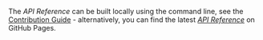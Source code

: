 The _API Reference_ can be built locally using the command line, see the [Contribution Guide](../Guides/ContributionGuide.md) - alternatively, you can find the latest [_API Reference_](https://heremaps.github.io/msdkui-ios/) on GitHub Pages.
